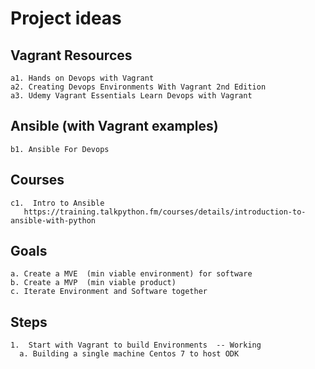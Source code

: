 # Project ideas

## Vagrant  Resources  
    a1. Hands on Devops with Vagrant  
    a2. Creating Devops Environments With Vagrant 2nd Edition  
    a3. Udemy Vagrant Essentials Learn Devops with Vagrant  

## Ansible (with Vagrant examples)
    b1. Ansible For Devops

## Courses
    c1.  Intro to Ansible
       https://training.talkpython.fm/courses/details/introduction-to-ansible-with-python

## Goals
    a. Create a MVE  (min viable environment) for software
    b. Create a MVP  (min viable product)
    c. Iterate Environment and Software together

## Steps
    1.  Start with Vagrant to build Environments  -- Working
      a. Building a single machine Centos 7 to host ODK

